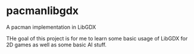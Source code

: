 # pacmanlibgdx
A pacman implementation in LibGDX

THe goal of this project is for me to learn some basic usage of LibGDX for 2D games as well as some basic AI stuff.

